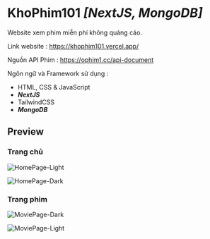 # **KhoPhim101** *[NextJS, MongoDB]*

Website xem phim miễn phí không quảng cáo.

Link website : https://khophim101.vercel.app/

Nguồn API Phim : https://ophim1.cc/api-document

Ngôn ngữ và Framework sử dụng :

- HTML, CSS & JavaScript
- ***NextJS***
- TailwindCSS
- ***MongoDB***

## Preview

### Trang chủ
![HomePage-Light](https://github-production-user-asset-6210df.s3.amazonaws.com/63101932/240816546-05ee735d-54a6-4028-9fdd-2982267fe468.png?X-Amz-Algorithm=AWS4-HMAC-SHA256&X-Amz-Credential=AKIAIWNJYAX4CSVEH53A%2F20230525%2Fus-east-1%2Fs3%2Faws4_request&X-Amz-Date=20230525T060356Z&X-Amz-Expires=300&X-Amz-Signature=be4ca7cdb1b8b19b39444d16964fe35b351ca373313e0f325ff7340e83c995fb&X-Amz-SignedHeaders=host&actor_id=63101932&key_id=0&repo_id=630038706)

![HomePage-Dark](https://github-production-user-asset-6210df.s3.amazonaws.com/63101932/240816532-210bfc3f-06ba-48f8-9679-55beac271311.png?X-Amz-Algorithm=AWS4-HMAC-SHA256&X-Amz-Credential=AKIAIWNJYAX4CSVEH53A%2F20230525%2Fus-east-1%2Fs3%2Faws4_request&X-Amz-Date=20230525T060338Z&X-Amz-Expires=300&X-Amz-Signature=9dcd1bcaf2e0f6b2a55c68053023a0f341c5daf9f1be838e8789060c11915f17&X-Amz-SignedHeaders=host&actor_id=63101932&key_id=0&repo_id=630038706)

### Trang phim
![MoviePage-Dark](https://github-production-user-asset-6210df.s3.amazonaws.com/63101932/240816553-518f892a-dfda-49d5-acc0-39d0c15e631e.png?X-Amz-Algorithm=AWS4-HMAC-SHA256&X-Amz-Credential=AKIAIWNJYAX4CSVEH53A%2F20230525%2Fus-east-1%2Fs3%2Faws4_request&X-Amz-Date=20230525T060550Z&X-Amz-Expires=300&X-Amz-Signature=a6c2ccd867db1d39b0d806d9f3403ce088a37b3dbeb50cf48b6e3067fe637114&X-Amz-SignedHeaders=host&actor_id=63101932&key_id=0&repo_id=630038706)

![MoviePage-Light](https://github-production-user-asset-6210df.s3.amazonaws.com/63101932/240816549-867b1e1c-6670-4225-815b-055ec5ac5d6f.png?X-Amz-Algorithm=AWS4-HMAC-SHA256&X-Amz-Credential=AKIAIWNJYAX4CSVEH53A%2F20230525%2Fus-east-1%2Fs3%2Faws4_request&X-Amz-Date=20230525T060501Z&X-Amz-Expires=300&X-Amz-Signature=a2fe53864da0349681accc2e1fd1a409676f7abc79927a91cb9173f97f43ab6b&X-Amz-SignedHeaders=host&actor_id=63101932&key_id=0&repo_id=630038706)